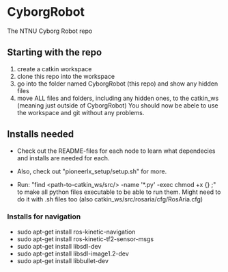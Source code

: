 # CyborgRobot
The NTNU Cyborg Robot repo

## Starting with the repo ##
1. create a catkin workspace 
2. clone this repo into the workspace
3. go into the folder named CyborgRobot (this repo) and show any hidden files
4. move ALL files and folders, including any hidden ones, to the catkin_ws (meaning just outside of CyborgRobot)
You should now be abele to use the workspace and git without any problems.

## Installs needed ##
- Check out the README-files for each node to learn what dependecies and installs are needed for each.
- Also, check out "pioneerlx_setup/setup.sh" for more. 

- Run: "find <path-to-catkin_ws/src/> -name '*.py' -exec chmod +x {} \;"  to make all python files executable to be able to run them. Might need to do it with .sh files too (also catkin_ws/src/rosaria/cfg/RosAria.cfg)

### Installs for navigation ###
- sudo apt-get install ros-kinetic-navigation
- sudo apt-get install ros-kinetic-tf2-sensor-msgs
- sudo apt-get install libsdl-dev
- sudo apt-get install libsdl-image1.2-dev
- sudo apt-get install libbullet-dev
